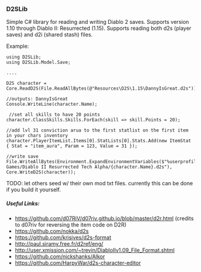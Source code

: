 ### D2SLib

Simple C# library for reading and writing Diablo 2 saves. Supports version 1.10 through Diablo II: Resurrected (1.15). Supports reading both d2s (player saves) and d2i (shared stash) files.

Example:
```
using D2SLib;
using D2SLib.Model.Save;

....

D2S character = Core.ReadD2S(File.ReadAllBytes(@"Resources\D2S\1.15\DannyIsGreat.d2s"));

//outputs: DannyIsGreat
Console.WriteLine(character.Name);

 //set all skills to have 20 points
character.ClassSkills.Skills.ForEach(skill => skill.Points = 20);

//add lvl 31 conviction arua to the first statlist on the first item in your chars inventory
character.PlayerItemList.Items[0].StatLists[0].Stats.Add(new ItemStat { Stat = "item_aura", Param = 123, Value = 31 });

//write save
File.WriteAllBytes(Environment.ExpandEnvironmentVariables($"%userprofile%/Saved Games/Diablo II Resurrected Tech Alpha/{character.Name}.d2s"), Core.WriteD2S(character));

```

TODO: let others seed w/ their own mod txt files. currently this can be done if you build it yourself.

##### Useful Links:
* https://github.com/d07RiV/d07riv.github.io/blob/master/d2r.html (credits to d07riv for reversing the item code on D2R)
* https://github.com/nokka/d2s
* https://github.com/krisives/d2s-format
* http://paul.siramy.free.fr/d2ref/eng/
* http://user.xmission.com/~trevin/DiabloIIv1.09_File_Format.shtml
* https://github.com/nickshanks/Alkor
* https://github.com/HarpyWar/d2s-character-editor

